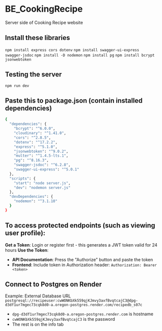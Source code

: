 # BE_CookingRecipe
Server side of Cooking Recipe website

## Install these libraries
`npm install express cors dotenv`
`npm install swagger-ui-express swagger-jsdoc`
`npm install -D nodemon`
`npm install pg`
`npm install bcrypt jsonwebtoken`

## Testing the server
`npm run dev`

## Paste this to package.json (contain installed dependencies)
```bash
{
  "dependencies": {
    "bcrypt": "^6.0.0",
    "cloudinary": "^1.41.0",
    "cors": "^2.8.5",
    "dotenv": "^17.2.2",
    "express": "^5.1.0",
    "jsonwebtoken": "^9.0.2",
    "multer": "^1.4.5-lts.1",
    "pg": "^8.16.3",
    "swagger-jsdoc": "^6.2.8",
    "swagger-ui-express": "^5.0.1"
  },
  "scripts": {
    "start": "node server.js",
    "dev": "nodemon server.js"
  },
  "devDependencies": {
    "nodemon": "^3.1.10"
  }
}
```

## To access protected endpoints (such as viewing user profile):
**Get a Token**: Login or register first - this generates a JWT token valid for 24 hours
**Use the Token**:
- **API Documentation**: Press the "Authorize" button and paste the token
- **Frontend**: Include token in Authorization header: `Authorization: Bearer <token>`


## Connect to Postgres on Render
Example: External Database URL `postgresql://recipeuser:cwWONKbXk559qjKJmvy3axfBvqtcajC3@dpg-d3df1ur7mgec73cqk8d0-a.oregon-postgres.render.com/recipedb_s07c`
+ `dpg-d3df1ur7mgec73cqk8d0-a.oregon-postgres.render.com` is hostname
+ `cwWONKbXk559qjKJmvy3axfBvqtcajC3` is the password
+ The rest is on the info tab